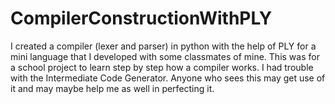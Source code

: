 # CompilerConstructionWithPLY
I created a compiler (lexer and parser) in python with the help of PLY for a mini language that I developed with some classmates of mine.
This was for a school project to learn step by step how a compiler works. I had trouble with the Intermediate Code Generator. 
Anyone who sees this may get use of it and may maybe help me as well in perfecting it.
